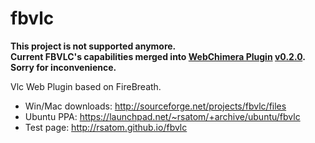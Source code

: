 fbvlc
=====

**This project is not supported anymore.<br>
Current FBVLC's capabilities merged into [WebChimera Plugin](http://webchimera.org) [v0.2.0](https://github.com/RSATom/WebChimera/releases).<br>
Sorry for inconvenience.**

Vlc Web Plugin based on FireBreath.

* Win/Mac downloads: http://sourceforge.net/projects/fbvlc/files
* Ubuntu PPA: https://launchpad.net/~rsatom/+archive/ubuntu/fbvlc
* Test page: http://rsatom.github.io/fbvlc
